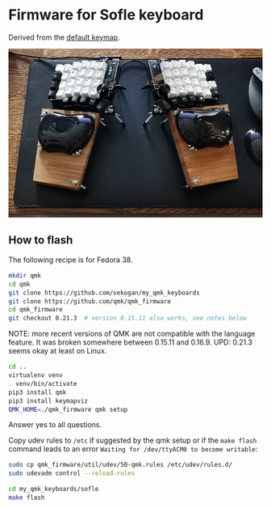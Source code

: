 # Firmware for Sofle keyboard

Derived from the [default keymap](https://github.com/qmk/qmk_firmware/tree/master/keyboards/sofle/keymaps/default).

![My Sofle!](sofle1000.jpg)

## How to flash

The following recipe is for Fedora 38.

```bash
mkdir qmk
cd qmk
git clone https://github.com/sekogan/my_qmk_keyboards
git clone https://github.com/qmk/qmk_firmware
cd qmk_firmware
git checkout 0.21.3  # version 0.15.11 also works, see notes below
```

NOTE: more recent versions of QMK are not compatible with the language feature.
It was broken somewhere between 0.15.11 and 0.16.9.
UPD: 0.21.3 seems okay at least on Linux.

```bash
cd ..
virtualenv venv
. venv/bin/activate
pip3 install qmk
pip3 install keymapviz
QMK_HOME=./qmk_firmware qmk setup
```

Answer yes to all questions.

Copy udev rules to `/etc` if suggested by the qmk setup or
if the `make flash` command leads to an error `Waiting for /dev/ttyACM0 to become writable`:

```bash
sudo cp qmk_firmware/util/udev/50-qmk.rules /etc/udev/rules.d/
sudo udevadm control --reload-rules
```

```bash
cd my_qmk_keyboards/sofle
make flash
```
